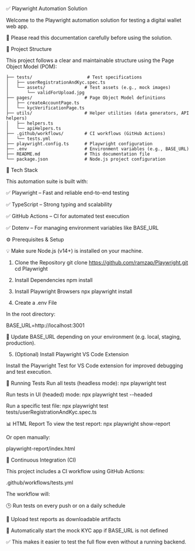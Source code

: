 ✅ Playwright Automation Solution

Welcome to the Playwright automation solution for testing a digital wallet web app.

📘 Please read this documentation carefully before using the solution.

📂 Project Structure

This project follows a clear and maintainable structure using the Page Object Model (POM):

```
├── tests/                     # Test specifications
│   ├── userRegistrationAndKyc.spec.ts
│   └── assets/               # Test assets (e.g., mock images)
│       └── validForUpload.jpg
├── pages/                    # Page Object Model definitions
│   ├── createAccountPage.ts
│   └── kycVerificationPage.ts
├── utils/                    # Helper utilities (data generators, API helpers)
│   ├── helpers.ts
│   └── apiHelpers.ts
├── .github/workflows/        # CI workflows (GitHub Actions)
│   └── tests.yml
├── playwright.config.ts      # Playwright configuration
├── .env                      # Environment variables (e.g., BASE_URL)
├── README.md                 # This documentation file
└── package.json              # Node.js project configuration
```

🧪 Tech Stack

This automation suite is built with:

✅ Playwright
 – Fast and reliable end-to-end testing

✅ TypeScript – Strong typing and scalability

✅ GitHub Actions – CI for automated test execution

✅ Dotenv – For managing environment variables like BASE_URL

⚙️ Prerequisites & Setup

💡 Make sure Node.js (v14+) is installed on your machine.

1. Clone the Repository
git clone https://github.com/ramzap/Playwright.git
cd Playwright

2. Install Dependencies
npm install

3. Install Playwright Browsers
npx playwright install

4. Create a .env File

In the root directory:

BASE_URL=http://localhost:3001


🔁 Update BASE_URL depending on your environment (e.g. local, staging, production).

5. (Optional) Install Playwright VS Code Extension

Install the Playwright Test for VS Code extension for improved debugging and test execution.

🚀 Running Tests
Run all tests (headless mode):
npx playwright test

Run tests in UI (headed) mode:
npx playwright test --headed

Run a specific test file:
npx playwright test tests/userRegistrationAndKyc.spec.ts

📊 HTML Report
To view the test report:
npx playwright show-report


Or open manually:

playwright-report/index.html

🔁 Continuous Integration (CI)

This project includes a CI workflow using GitHub Actions:

.github/workflows/tests.yml

The workflow will:

🕒 Run tests on every push or on a daily schedule

📎 Upload test reports as downloadable artifacts

🔄 Automatically start the mock KYC app if BASE_URL is not defined

✅ This makes it easier to test the full flow even without a running backend.
